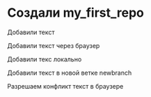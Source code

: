 ﻿# Создали my_first_repo

Добавили текст

Добавили текст через браузер

Добавили текс локально

Добавили текст в новой ветке newbranch

Разрешаем конфликт текст в браузере
